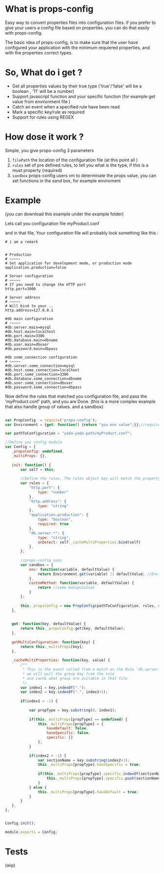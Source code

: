 # What is props-config

Easy way to convert properties files into configuration files.
if you prefer to give your users a config file based on properties.
you can do that easily with props-config.

The basic idea of props-config, is to make sure that the user have configured your application with the minimum requiered properties, 
and with the properties correct types.


# So, What do i get ?

* Get all properties values by their true type ('true'/'false' will be a boolean , '11' will be a number)
* Support javascript function and your specific function (for example get value from environment file ) 
* Catch an event when a specified rule have been read
* Mark a specific key/rule as required
* Support for rules using REGEX


# How dose it work ?

Simple, you give props-config 3 parameters

1. ```filePath``` the location of the configuration file (at this point all )
2. ```rules``` set of pre defined rules, to tell you what is the type, if this is a must property (required) 
3. ```sandbox``` props-config users vm to determinate the props value, you can set functions in the sand box, for example enviroment 

# Example 
(you can download this example under the example folder)

Lets call you configuration file myProduct.conf

and in that file, Your configuration file will probably look something like this : 

```
# i am a remark


# Production
# ~~~~~
# Set application for development mode, or production mode
application.production=false

# Server configuration
# ~~~~~
# If you need to change the HTTP port
http.port=3000

# Server address
# ~~~~~
# Will bind to your ..
http.address=127.0.0.1

#db main configuration
# ~~~~~ 
#db.server.main=mysql
#db.host.main=localhost
#db.port.main=3306
#db.database.main=dbname
#db.user.main=dbuser
#db.password.main=dbpass

#db some_connection configuration
# ~~~~~ 
#db.server.some_connection=mysql
#db.host.some_connection=localhost
#db.port.some_connection=3306
#db.database.some_connection=dbname
#db.user.some_connection=dbuser
#db.password.some_connection=dbpass

```

Now define the rules that matched you configuration file, and pass the 'myProduct.conf' path, and you are Done.
(this is a more complex example that also handle group of values. and a sandbox)

 ```javascript
  
var PropConfig  = require('props-config');
var Environment = {get: function() {return "you env value";}};//require('<path to you env if you have one>/Environment.js');

var pathToConfiguration = "yada-yada-path/myProduct.conf";

//Define you config module 
var Config = {
	_propsConfig: undefined, 
	_multiProps: {},
	
	init: function() {
		var self = this;
		
		//Define the rules, The rules object key will match the property key 
		var rules = {
			"http.port": {
				type: "number"
			},
			"http.address": {
				type: "string"
			},
			"application.production": {
				type: "boolean",
				required: true
			},
			"db.server.*": {
				type: "string",
				onDetect: self._cacheMultiProperties.bind(self)
			},
		};
		
		//props-config uses 
		var sandbox = {
			env: function(variable, defaultValue) {
				return Environment.get(variable) || defaultValue; //Environment is your environment object
			}, 
			customMethod: function(variable, defaultValue) {
				return //some manipulation 
			}
		};
		
		this._propsConfig = new PropConfig(pathToConfiguration, rules, sandbox);
	}, 
	
	
	get: function(key, defaultValue) {
		return this._propsConfig.get(key, defaultValue);
	},
	
	getMultiConfiguration: function(key) {
		return this._multiProps[key];
	},
	
	_cacheMultiProperties: function(key, value) {
		/**
		 * This is the event called from a match on the Rule 'db.server.*'
		 * we will pull the group key from the rule
		 * and cache what group are avilable in that file 
		 */
		var index1 = key.indexOf(".");
		var index2 = key.indexOf(".", index1+1);
		
		if(index1 > -1) {
			
			var propType = key.substring(0, index1);
			
			if(this._multiProps[propType] == undefined) {
				this._multiProps[propType] = { 
					haveDefault: false,
					haveSpecific: false, 
					specific: []
				};
			}
			
			if(index2 > -1) {
				var sectionName = key.substring(index2+1);
				this._multiProps[propType].haveSpecific = true;
				
				if(this._multiProps[propType].specific.indexOf(sectionName) == -1) {
					this._multiProps[propType].specific.push(sectionName);
				}
			} else {
				this._multiProps[propType].haveDefault = true;
			}
		}
	},	
};


Config.init();

module.exports = Config;
  ```
  
# Tests 
  (wip)
